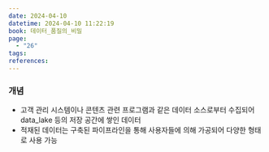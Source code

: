 ```yaml
---
date: 2024-04-10
datetime: 2024-04-10 11:22:19
book: 데이터_품질의_비밀
page:
  - "26"
tags: 
references:
---
```

### 개념
- 고객 관리 시스템이나 콘텐츠 관련 프로그램과 같은 데이터 소스로부터 수집되어 data_lake 등의 저장 공간에 쌓인 데이터
- 적재된 데이터는 구축된 파이프라인을 통해 사용자들에 의해 가공되어 다양한 형태로 사용 가능